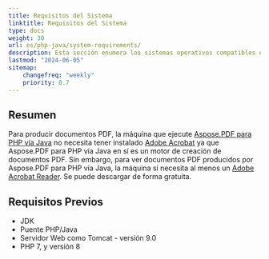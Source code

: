 ```yaml
---
title: Requisitos del Sistema 
linktitle: Requisitos del Sistema
type: docs
weight: 30
url: es/php-java/system-requirements/
description: Esta sección enumera los sistemas operativos compatibles que un desarrollador necesita para trabajar exitosamente con Aspose.PDF para PHP vía Java.
lastmod: "2024-06-05"
sitemap:
    changefreq: "weekly"
    priority: 0.7
---
```


## Resumen

Para producir documentos PDF, la máquina que ejecute [Aspose.PDF para PHP vía Java](https://products.aspose.com/pdf/php-java/) no necesita tener instalado [Adobe Acrobat](https://www.adobe.com/acrobat/acrobat-pro.html) ya que Aspose.PDF para PHP vía Java en sí es un motor de creación de documentos PDF. Sin embargo, para ver documentos PDF producidos por Aspose.PDF para PHP vía Java, la máquina sí necesita al menos un [Adobe Acrobat Reader](https://www.adobe.com/acrobat/pdf-reader.html). Se puede descargar de forma gratuita.

## Requisitos Previos

- JDK
- Puente PHP/Java
- Servidor Web como Tomcat - versión 9.0
- PHP 7, y versión 8